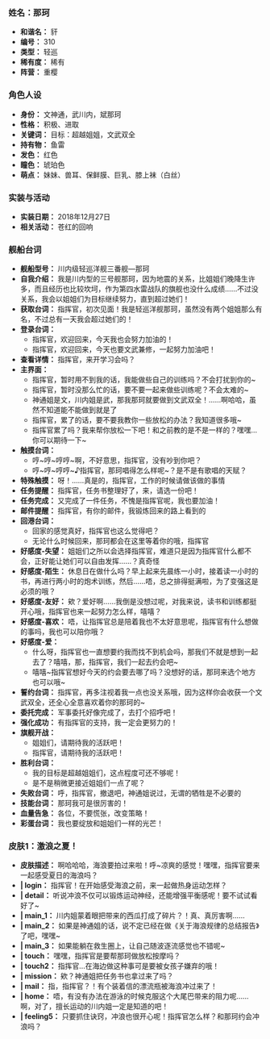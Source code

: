### 姓名：那珂
* **和谐名：** 豻
* **编号：** 310
* **类型：** 轻巡
* **稀有度：** 稀有
* **阵营：** 重樱


### 角色人设
* **身份：** 文神通，武川内，斌那珂
* **性格：** 积极、进取
* **关键词：** 目标：超越姐姐，文武双全
* **持有物：** 鱼雷
* **发色：** 红色
* **瞳色：** 琥珀色
* **萌点：** 妹妹、兽耳、保鲜膜、巨乳、膝上袜（白丝）


### 实装与活动
* **实装日期：** 2018年12月27日
* **相关活动：** 苍红的回响


### 舰船台词
* **舰船型号：** 川内级轻巡洋舰三番舰—那珂
* **自我介绍：** 我是川内型的三号舰那珂，因为地震的关系，比姐姐们晚降生许多，而且经历也比较坎坷，作为第四水雷战队的旗舰也没什么成绩……不过没关系，我会以姐姐们为目标继续努力，直到超过她们！
* **获取台词：** 指挥官，初次见面！我是轻巡洋舰那珂，虽然没有两个姐姐那么有名，不过总有一天我会超过她们的！
* **登录台词：**
  * 指挥官，欢迎回来，今天我也会努力加油的！
  * 指挥官，欢迎回来，今天也要文武兼修，一起努力加油吧！
* **查看详情：** 指挥官，来开学习会吗？
* **主界面：**
  * 指挥官，暂时用不到我的话，我能做些自己的训练吗？不会打扰到你的~
  * 指挥官，暂时没那么忙的话，要不要一起来做些训练呢？不会太难的~
  * 神通姐是文，川内姐是武，那我那珂就要做到文武双全！……啊哈哈，虽然不知道能不能做到就是了
  * 指挥官，累了的话，要不要我教你一些放松的办法？我知道很多哦~
  * 指挥官累了吗？我来帮你放松一下吧！和之前教的是不是一样的？嘿嘿…你可以期待一下~
* **触摸台词：**
  * 哼~哼~哼哼~啊，不好意思，指挥官，没有吵到你吧？
  * 哼~哼~哼哼~♪指挥官，那珂唱得怎么样呢~？是不是有歌唱的天赋？
* **特殊触摸：** 呀！……真是的，指挥官，工作的时候请做该做的事情
* **任务提醒：** 指挥官，任务书整理好了，来，请选一份吧！
* **任务完成：** 又完成了一件任务，不愧是指挥官呢，我也要加油！
* **邮件提醒：** 指挥官，有你的邮件，我锻炼回来的路上看到的
* **回港台词：**
  * 回家的感觉真好，指挥官也这么觉得吧？
  * 无论什么时候回来，那珂都会在这里等着你的哦，指挥官
* **好感度-失望：** 姐姐们之所以会选择指挥官，难道只是因为指挥官什么都不会，正好能让她们可以自由发挥……？真奇怪
* **好感度-陌生：** 休息日在做什么吗？早上起来先晨练一小时，接着读一小时的书，再进行两小时的炮术训练，然后……唔，总之排得挺满啦，为了变强这是必须的哦？
* **好感度-友好：** 欸？爱好啊……我倒是没想过呢，对我来说，读书和训练都挺开心哦，指挥官也来一起努力怎么样，嘻嘻？
* **好感度-喜欢：** 唔，让指挥官总是陪着我也不太好意思呢，指挥官有什么想做的事吗，我也可以陪你哦？
* **好感度-爱：**
  * 什么呀，指挥官也一直想要约我而找不到机会吗，那我们不就是想到一起去了？嘻嘻，那，指挥官，我们一起去约会吧~
  * 嘻嘻~指挥官想好今天的约会要去哪了吗？没想好的话，那珂来选个地方也可以哦~
* **誓约台词：** 指挥官，再多注视着我一点也没关系哦，因为这样你会收获一个文武双全，还全心全意喜欢着你的那珂的~
* **委托完成：** 军事委托好像完成了，去打个招呼吧！
* **强化成功：** 有指挥官的支持，我一定会更努力的！
* **旗舰开战：**
  * 姐姐们，请期待我的活跃吧！
  * 指挥官，请期待我的活跃吧！
* **胜利台词：**
  * 我的目标是超越姐姐们，这点程度可还不够呢！
  * 是不是稍微更接近姐姐们一点了呢？
* **失败台词：** 呼，指挥官，撤退吧，神通姐说过，无谓的牺牲是不必要的
* **技能台词：** 那珂我可是很厉害的！
* **血量告急：** 各位，不要慌张，改变策略！
* **彩蛋台词：** 我也要绽放和姐姐们一样的光芒！


### 皮肤1：激浪之夏！
* **皮肤描述：** 啊哈哈哈，海浪要拍过来啦！呼~凉爽的感觉！嘿嘿，指挥官要来一起感受夏日的海浪吗？
* **| login：** 指挥官！在开始感受海浪之前，来一起做热身运动怎样？
* **| detail：** 听说冲浪不仅可以锻炼运动神经，还能增强平衡感呢！要不试试看好了~
* **| main_1：** 川内姐蒙着眼把带来的西瓜打成了碎片？！真、真厉害啊……
* **| main_2：** 如果是神通姐的话，说不定已经在做《关于海浪规律的总结报告》了吧，嘿嘿~
* **| main_3：** 如果能躺在救生圈上，让自己随波逐流感觉也不错呢~
* **| touch：** 嘿嘿，指挥官是要帮那珂做放松按摩吗？
* **| touch2：** 指挥官…在海边做这种事可是要被女孩子嫌弃的哦！
* **| mission：** 欸？神通姐把任务书也拿过来了吗？
* **| mail：** 指，指挥官？！有个装着信的漂流瓶被海浪冲过来了！
* **| home：** 唔，有没有办法在游泳的时候克服这个大尾巴带来的阻力呢……啊，对了，擅长运动的川内姐一定是知道的吧！
* **| feeling5：** 只要抓住诀窍，冲浪也很开心呢！指挥官怎么样？和那珂约会冲浪吗？
